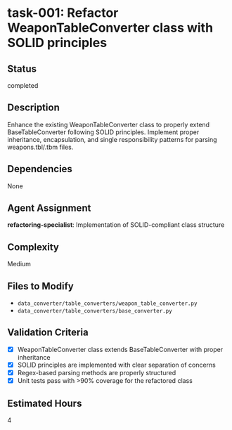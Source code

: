 # task-001: Refactor WeaponTableConverter class with SOLID principles

## Status
completed

## Description
Enhance the existing WeaponTableConverter class to properly extend BaseTableConverter following SOLID principles. Implement proper inheritance, encapsulation, and single responsibility patterns for parsing weapons.tbl/.tbm files.

## Dependencies
None

## Agent Assignment
**refactoring-specialist**: Implementation of SOLID-compliant class structure

## Complexity
Medium

## Files to Modify
- `data_converter/table_converters/weapon_table_converter.py`
- `data_converter/table_converters/base_converter.py`

## Validation Criteria
- [x] WeaponTableConverter class extends BaseTableConverter with proper inheritance
- [x] SOLID principles are implemented with clear separation of concerns
- [x] Regex-based parsing methods are properly structured
- [x] Unit tests pass with >90% coverage for the refactored class

## Estimated Hours
4